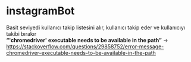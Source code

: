 # instagramBot
Basit seviyedi kullanıcı takip listesini alır, kullanıcı takip eder ve kullanıcıyı takibi bırakır<br>
<b>“'chromedriver' executable needs to be available in the path”</b> -> https://stackoverflow.com/questions/29858752/error-message-chromedriver-executable-needs-to-be-available-in-the-path
